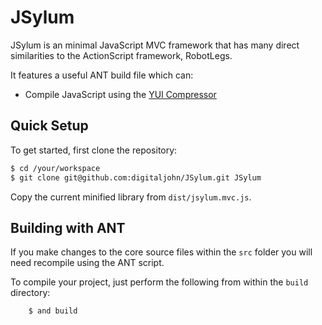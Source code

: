 # JSylum

JSylum is an minimal JavaScript MVC framework that has many direct similarities to the ActionScript framework, RobotLegs.

It features a useful ANT build file which can:

* Compile JavaScript using the [YUI Compressor](http://developer.yahoo.com/yui/compressor/)


## Quick Setup

To get started, first clone the repository:

```bash
$ cd /your/workspace
$ git clone git@github.com:digitaljohn/JSylum.git JSylum
```

Copy the current minified library from `dist/jsylum.mvc.js`.


## Building with ANT

If you make changes to the core source files within the `src` folder you will need recompile using the ANT script.

To compile your project, just perform the following from within the `build` directory:

```bash
	$ and build
```
